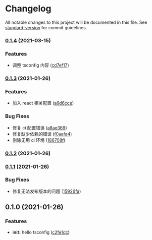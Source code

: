 # Changelog

All notable changes to this project will be documented in this file. See [standard-version](https://github.com/conventional-changelog/standard-version) for commit guidelines.

### [0.1.4](https://github.com/chenyueban/tsconfig/compare/v0.1.3...v0.1.4) (2021-03-15)

### Features

- 调整 tsconfig 内容 ([cd7ef17](https://github.com/chenyueban/tsconfig/commit/cd7ef178e22a25486118a798320b8902f8722072))

### [0.1.3](https://github.com/chenyueban/tsconfig/compare/v0.1.2...v0.1.3) (2021-01-26)

### Features

- 加入 react 相关配置 ([a6d6cce](https://github.com/chenyueban/tsconfig/commit/a6d6ccef9e1c2c9beba5d236ff0ed27f6f8e377b))

### Bug Fixes

- 修复 ci 配置错误 ([a8ae369](https://github.com/chenyueban/tsconfig/commit/a8ae3697ce3e32772c03108cbb5b66da4d9eec92))
- 修复缺少依赖的错误 ([f0aafa4](https://github.com/chenyueban/tsconfig/commit/f0aafa460b680e2e13c0e23fcbe574ccb59a5646))
- 删除无用 ci 环境 ([186708f](https://github.com/chenyueban/tsconfig/commit/186708fccfc57ac12d713f271ee9b6b1b7cdddfb))

### [0.1.2](https://github.com/chenyueban/tsconfig/compare/v0.1.1...v0.1.2) (2021-01-26)

### [0.1.1](https://github.com/chenyueban/tsconfig/compare/v0.1.0...v0.1.1) (2021-01-26)

### Bug Fixes

- 修复无法发布版本的问题 ([15926fa](https://github.com/chenyueban/tsconfig/commit/15926fa85f80dae59597af68dc626f6d1988a72f))

## 0.1.0 (2021-01-26)

### Features

- **init:** hello tsconfig ([c2fe1dc](https://github.com/chenyueban/tsconfig/commit/c2fe1dc93509286fca1f21e8868d8686409e5f8a))
